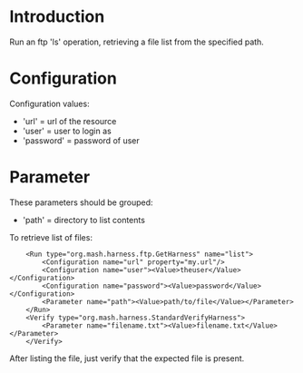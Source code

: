 # Introduction #

Run an ftp 'ls' operation, retrieving a file list from the specified path.

# Configuration #
Configuration values:
  * 'url' = url of the resource
  * 'user' = user to login as
  * 'password' = password of user

# Parameter #
These parameters should be grouped:
  * 'path' = directory to list contents

To retrieve list of files:
```
    <Run type="org.mash.harness.ftp.GetHarness" name="list">
        <Configuration name="url" property="my.url"/>
        <Configuration name="user"><Value>theuser</Value></Configuration>
        <Configuration name="password"><Value>password</Value></Configuration>
        <Parameter name="path"><Value>path/to/file</Value></Parameter>
    </Run>
    <Verify type="org.mash.harness.StandardVerifyHarness">
        <Parameter name="filename.txt"><Value>filename.txt</Value></Parameter>        
    </Verify>
```
After listing the file, just verify that the expected file is present.